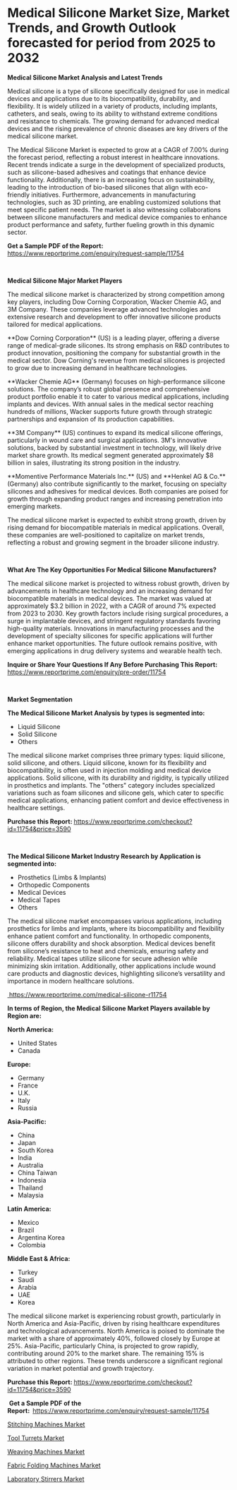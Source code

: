 <p><h1>Medical Silicone Market Size, Market Trends, and Growth Outlook forecasted for period from 2025 to 2032</h1></p><p><strong>Medical Silicone Market Analysis and Latest Trends</strong></p>
<p><p>Medical silicone is a type of silicone specifically designed for use in medical devices and applications due to its biocompatibility, durability, and flexibility. It is widely utilized in a variety of products, including implants, catheters, and seals, owing to its ability to withstand extreme conditions and resistance to chemicals. The growing demand for advanced medical devices and the rising prevalence of chronic diseases are key drivers of the medical silicone market.</p><p>The Medical Silicone Market is expected to grow at a CAGR of 7.00% during the forecast period, reflecting a robust interest in healthcare innovations. Recent trends indicate a surge in the development of specialized products, such as silicone-based adhesives and coatings that enhance device functionality. Additionally, there is an increasing focus on sustainability, leading to the introduction of bio-based silicones that align with eco-friendly initiatives. Furthermore, advancements in manufacturing technologies, such as 3D printing, are enabling customized solutions that meet specific patient needs. The market is also witnessing collaborations between silicone manufacturers and medical device companies to enhance product performance and safety, further fueling growth in this dynamic sector.</p></p>
<p><strong>Get a Sample PDF of the Report:&nbsp;</strong> <a href="https://www.reportprime.com/enquiry/request-sample/11754?utm_campaign=3001&utm_medium=2&utm_source=Github&utm_content=ia&utm_term=17032025&utm_id=medical-silicone">https://www.reportprime.com/enquiry/request-sample/11754</a></p>
<p>&nbsp;</p>
<p><strong>Medical Silicone Major Market Players</strong></p>
<p><p>The medical silicone market is characterized by strong competition among key players, including Dow Corning Corporation, Wacker Chemie AG, and 3M Company. These companies leverage advanced technologies and extensive research and development to offer innovative silicone products tailored for medical applications.</p><p>**Dow Corning Corporation** (US) is a leading player, offering a diverse range of medical-grade silicones. Its strong emphasis on R&D contributes to product innovation, positioning the company for substantial growth in the medical sector. Dow Corning's revenue from medical silicones is projected to grow due to increasing demand in healthcare technologies.</p><p>**Wacker Chemie AG** (Germany) focuses on high-performance silicone solutions. The company’s robust global presence and comprehensive product portfolio enable it to cater to various medical applications, including implants and devices. With annual sales in the medical sector reaching hundreds of millions, Wacker supports future growth through strategic partnerships and expansion of its production capabilities.</p><p>**3M Company** (US) continues to expand its medical silicone offerings, particularly in wound care and surgical applications. 3M's innovative solutions, backed by substantial investment in technology, will likely drive market share growth. Its medical segment generated approximately $8 billion in sales, illustrating its strong position in the industry.</p><p>**Momentive Performance Materials Inc.** (US) and **Henkel AG & Co.** (Germany) also contribute significantly to the market, focusing on specialty silicones and adhesives for medical devices. Both companies are poised for growth through expanding product ranges and increasing penetration into emerging markets.</p><p>The medical silicone market is expected to exhibit strong growth, driven by rising demand for biocompatible materials in medical applications. Overall, these companies are well-positioned to capitalize on market trends, reflecting a robust and growing segment in the broader silicone industry.</p></p>
<p>&nbsp;</p>
<p><strong>What Are The Key Opportunities For Medical Silicone Manufacturers?</strong></p>
<p><p>The medical silicone market is projected to witness robust growth, driven by advancements in healthcare technology and an increasing demand for biocompatible materials in medical devices. The market was valued at approximately $3.2 billion in 2022, with a CAGR of around 7% expected from 2023 to 2030. Key growth factors include rising surgical procedures, a surge in implantable devices, and stringent regulatory standards favoring high-quality materials. Innovations in manufacturing processes and the development of specialty silicones for specific applications will further enhance market opportunities. The future outlook remains positive, with emerging applications in drug delivery systems and wearable health tech.</p></p>
<p><strong>Inquire or Share Your Questions If Any Before Purchasing This Report:</strong> <a href="https://www.reportprime.com/enquiry/pre-order/11754?utm_campaign=3001&utm_medium=2&utm_source=Github&utm_content=ia&utm_term=17032025&utm_id=medical-silicone">https://www.reportprime.com/enquiry/pre-order/11754</a></p>
<p>&nbsp;</p>
<p><strong>Market Segmentation</strong></p>
<p><strong>The Medical Silicone Market Analysis by types is segmented into:</strong></p>
<p><ul><li>Liquid Silicone</li><li>Solid Silicone</li><li>Others</li></ul></p>
<p><p>The medical silicone market comprises three primary types: liquid silicone, solid silicone, and others. Liquid silicone, known for its flexibility and biocompatibility, is often used in injection molding and medical device applications. Solid silicone, with its durability and rigidity, is typically utilized in prosthetics and implants. The "others" category includes specialized variations such as foam silicones and silicone gels, which cater to specific medical applications, enhancing patient comfort and device effectiveness in healthcare settings.</p></p>
<p><strong>Purchase this Report:&nbsp;</strong><a href="https://www.reportprime.com/checkout?id=11754&price=3590&utm_campaign=3001&utm_medium=2&utm_source=Github&utm_content=ia&utm_term=17032025&utm_id=medical-silicone">https://www.reportprime.com/checkout?id=11754&price=3590</a></p>
<p>&nbsp;</p>
<p><strong>The Medical Silicone Market Industry Research by Application is segmented into:</strong></p>
<p><ul><li>Prosthetics (Limbs & Implants)</li><li>Orthopedic Components</li><li>Medical Devices</li><li>Medical Tapes</li><li>Others</li></ul></p>
<p><p>The medical silicone market encompasses various applications, including prosthetics for limbs and implants, where its biocompatibility and flexibility enhance patient comfort and functionality. In orthopedic components, silicone offers durability and shock absorption. Medical devices benefit from silicone’s resistance to heat and chemicals, ensuring safety and reliability. Medical tapes utilize silicone for secure adhesion while minimizing skin irritation. Additionally, other applications include wound care products and diagnostic devices, highlighting silicone’s versatility and importance in modern healthcare solutions.</p></p>
<p><a href="https://www.reportprime.com/medical-silicone-r11754?utm_campaign=3001&utm_medium=2&utm_source=Github&utm_content=ia&utm_term=17032025&utm_id=medical-silicone">&nbsp;https://www.reportprime.com/medical-silicone-r11754</a></p>
<p><strong>In terms of Region, the Medical Silicone Market Players available by Region are:</strong></p>
<p>
    <p> <strong> North America: </strong>
        <ul>
            <li>United States</li>
            <li>Canada</li>
        </ul>
        </p> 
    <p> <strong> Europe: </strong>
        <ul>
            <li>Germany</li>
            <li>France</li>
            <li>U.K.</li>
            <li>Italy</li>
            <li>Russia</li>
        </ul>
        </p> 
    <p> <strong> Asia-Pacific: </strong>
        <ul>
            <li>China</li>
            <li>Japan</li>
            <li>South Korea</li>
            <li>India</li>
            <li>Australia</li>
            <li>China Taiwan</li>
            <li>Indonesia</li>
            <li>Thailand</li>
            <li>Malaysia</li>
        </ul>
        </p> 
    <p> <strong> Latin America: </strong>
        <ul>
            <li>Mexico</li>
            <li>Brazil</li>
            <li>Argentina Korea</li>
            <li>Colombia</li>
        </ul>
        </p> 
    <p> <strong> Middle East & Africa: </strong>
        <ul>
            <li>Turkey</li>
            <li>Saudi</li>
            <li>Arabia</li>
            <li>UAE</li>
            <li>Korea</li>
        </ul>
    </p>
    </p>
<p><p>The medical silicone market is experiencing robust growth, particularly in North America and Asia-Pacific, driven by rising healthcare expenditures and technological advancements. North America is poised to dominate the market with a share of approximately 40%, followed closely by Europe at 25%. Asia-Pacific, particularly China, is projected to grow rapidly, contributing around 20% to the market share. The remaining 15% is attributed to other regions. These trends underscore a significant regional variation in market potential and growth trajectory.</p></p>
<p><strong>Purchase this Report: </strong><a href="https://www.reportprime.com/checkout?id=11754&price=3590&utm_campaign=3001&utm_medium=2&utm_source=Github&utm_content=ia&utm_term=17032025&utm_id=medical-silicone">https://www.reportprime.com/checkout?id=11754&price=3590</a></p>
<p>&nbsp;<strong>Get a Sample PDF of the Report:&nbsp;&nbsp;</strong><a href="https://www.reportprime.com/enquiry/request-sample/11754?utm_campaign=3001&utm_medium=2&utm_source=Github&utm_content=ia&utm_term=17032025&utm_id=medical-silicone">https://www.reportprime.com/enquiry/request-sample/11754</a></p>
<p><strong></strong></p>
<p><p><a href="https://www.linkedin.com/pulse/sustainability-trends-stitching-machines-industry-market-ugqcc?utm_campaign=3001&utm_medium=2&utm_source=Github&utm_content=ia&utm_term=17032025&utm_id=medical-silicone">Stitching Machines Market</a></p><p><a href="https://www.linkedin.com/pulse/current-evaluation-future-growth-potential-tool-turrets-market-vp4nc?utm_campaign=3001&utm_medium=2&utm_source=Github&utm_content=ia&utm_term=17032025&utm_id=medical-silicone">Tool Turrets Market</a></p><p><a href="https://www.linkedin.com/pulse/informative-market-research-report-weaving-machines-estimated-mmzyc?utm_campaign=3001&utm_medium=2&utm_source=Github&utm_content=ia&utm_term=17032025&utm_id=medical-silicone">Weaving Machines Market</a></p><p><a href="https://www.linkedin.com/pulse/comprehensive-analysis-fabric-folding-machines-market-qcfuc?utm_campaign=3001&utm_medium=2&utm_source=Github&utm_content=ia&utm_term=17032025&utm_id=medical-silicone">Fabric Folding Machines Market</a></p><p><a href="https://www.linkedin.com/pulse/laboratory-stirrers-market-expansion-forecast-126-cagr-zftvc?utm_campaign=3001&utm_medium=2&utm_source=Github&utm_content=ia&utm_term=17032025&utm_id=medical-silicone">Laboratory Stirrers Market</a></p></p>